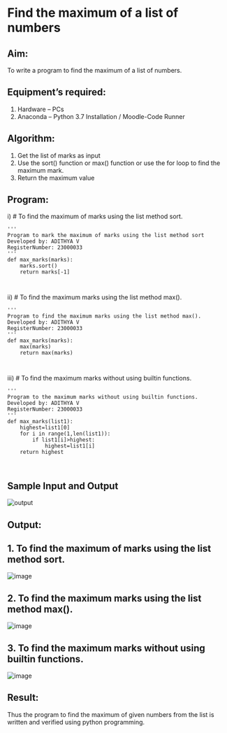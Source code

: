 # Find the maximum of a list of numbers
## Aim:
To write a program to find the maximum of a list of numbers.
## Equipment’s required:
1.	Hardware – PCs
2.	Anaconda – Python 3.7 Installation / Moodle-Code Runner
## Algorithm:
1.	Get the list of marks as input
2.	Use the sort() function or max() function or use the for loop to find the maximum mark.
3.	Return the maximum value
## Program:

i)	# To find the maximum of marks using the list method sort.
```
''' 
Program to mark the maximum of marks using the list method sort
Developed by: ADITHYA V
RegisterNumber: 23000033
'''
def max_marks(marks):
    marks.sort()
    return marks[-1]



```

ii)	# To find the maximum marks using the list method max().
```
''' 
Program to find the maximum marks using the list method max().
Developed by: ADITHYA V
RegisterNumber: 23000033
'''
def max_marks(marks):
    max(marks)
    return max(marks)



```

iii) # To find the maximum marks without using builtin functions.
```
''' 
Program to the maximum marks without using builtin functions.
Developed by: ADITHYA V
RegisterNumber: 23000033
'''
def max_marks(list1):
    highest=list1[0]
    for i in range(1,len(list1)):
        if list1[i]>highest:
            highest=list1[i]
    return highest



```
## Sample Input and Output
![output](./img/max_marks1.jpg) 

## Output:
## 1. To find the maximum of marks using the list method sort.
![image](https://github.com/ADITHYA23000033/FindMaximum/assets/148514544/1522c192-5e13-4372-9bc3-3e20b0f9eda2)
## 2. To find the maximum marks using the list method max().
![image](https://github.com/ADITHYA23000033/FindMaximum/assets/148514544/0f6ef5c9-5bb2-47d9-9526-40d55282eb7d)
## 3. To find the maximum marks without using builtin functions.
![image](https://github.com/ADITHYA23000033/FindMaximum/assets/148514544/e94131d0-f721-4c93-b66a-3a7b2c08c0e8)


## Result:
Thus the program to find the maximum of given numbers from the list is written and verified using python programming.
